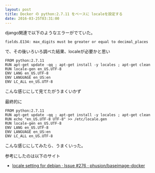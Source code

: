 ```yaml
---
layout: post
title: Docker の python:2.7.11 をベースに localeを設定する
date: 2016-03-25T03:31:00
---
```


django関連で以下のようなエラーがでていた。

```
fields.E134: max_digits must be greater or equal to decimal_places
```

で、その後いろいろ調べた結果、localeが必要かと思い

```
FROM python:2.7.11
RUN apt-get update -qq ; apt-get install -y locales ; apt-get clean
RUN locale-gen en_US.UTF-8
ENV LANG en_US.UTF-8
ENV LANGUAGE en_US:en
ENV LC_ALL en_US.UTF-8
```

こんな感じにして見てたがうまくいかず

最終的に

```
FROM python:2.7.11
RUN apt-get update -qq ; apt-get install -y locales ; apt-get clean
RUN echo "en_US.UTF-8 UTF-8" >> /etc/locale.gen
RUN locale-gen en_US.UTF-8
ENV LANG en_US.UTF-8
ENV LANGUAGE en_US:en
ENV LC_ALL en_US.UTF-8
```

こんな感じにしてみたら、うまくいった。

参考にしたのは以下のサイト

* [locale setting for debian · Issue #276 · phusion/baseimage-docker](https://github.com/phusion/baseimage-docker/issues/276#issue-125378976)
